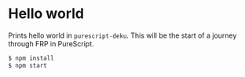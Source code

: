 # Hello world

Prints hello world in `purescript-deku`. This will be the start of a journey through FRP in PureScript.

```bash
$ npm install
$ npm start
```
